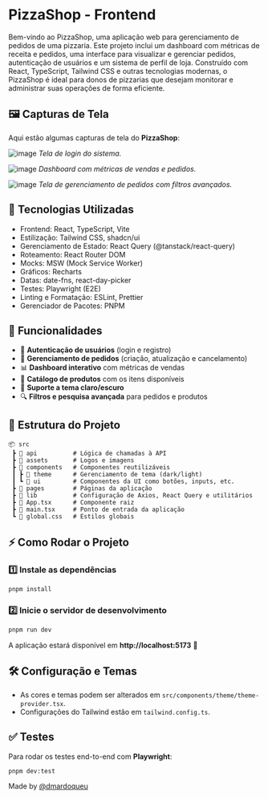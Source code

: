 # PizzaShop - Frontend

Bem-vindo ao PizzaShop, uma aplicação web para gerenciamento de pedidos de uma pizzaria. Este projeto inclui um dashboard com métricas de receita e pedidos, 
uma interface para visualizar e gerenciar pedidos, autenticação de usuários e um sistema de perfil de loja. Construído com React, TypeScript, 
Tailwind CSS e outras tecnologias modernas, o PizzaShop é ideal para donos de pizzarias que desejam monitorar e administrar suas operações de forma eficiente.

## 🖼️ Capturas de Tela

Aqui estão algumas capturas de tela do **PizzaShop**:

![image](https://github.com/user-attachments/assets/b1052fcf-0e90-4a43-8134-2c3cecb39c17)
*Tela de login do sistema.*

![image](https://github.com/user-attachments/assets/3e5a44c3-65a4-4f10-a36f-21621c25da0a)
*Dashboard com métricas de vendas e pedidos.*

![image](https://github.com/user-attachments/assets/36f6e8b2-bf83-4e3e-8dc2-f62302b687a9)
*Tela de gerenciamento de pedidos com filtros avançados.*

## 🚀 Tecnologias Utilizadas

- Frontend: React, TypeScript, Vite
- Estilização: Tailwind CSS, shadcn/ui
- Gerenciamento de Estado: React Query (@tanstack/react-query)
- Roteamento: React Router DOM
- Mocks: MSW (Mock Service Worker)
- Gráficos: Recharts
- Datas: date-fns, react-day-picker
- Testes: Playwright (E2E)
- Linting e Formatação: ESLint, Prettier
- Gerenciador de Pacotes: PNPM

## 🎯 Funcionalidades

- 📌 **Autenticação de usuários** (login e registro)
- 🛒 **Gerenciamento de pedidos** (criação, atualização e cancelamento)
- 📊 **Dashboard interativo** com métricas de vendas
- 🍕 **Catálogo de produtos** com os itens disponíveis
- 🎨 **Suporte a tema claro/escuro**
- 🔍 **Filtros e pesquisa avançada** para pedidos e produtos


## 📂 Estrutura do Projeto

```
📦 src
 ┣ 📂 api          # Lógica de chamadas à API
 ┣ 📂 assets       # Logos e imagens
 ┣ 📂 components   # Componentes reutilizáveis
 ┃ ┣ 📂 theme      # Gerenciamento de tema (dark/light)
 ┃ ┗ 📂 ui         # Componentes da UI como botões, inputs, etc.
 ┣ 📂 pages        # Páginas da aplicação
 ┣ 📂 lib          # Configuração de Axios, React Query e utilitários
 ┣ 📜 App.tsx      # Componente raiz
 ┣ 📜 main.tsx     # Ponto de entrada da aplicação
 ┗ 📜 global.css   # Estilos globais
```

## ⚡ Como Rodar o Projeto

### 1️⃣ Instale as dependências
```sh
pnpm install
```

### 2️⃣ Inicie o servidor de desenvolvimento
```sh
pnpm run dev
```

A aplicação estará disponível em **http://localhost:5173** 🚀

## 🛠️ Configuração e Temas

- As cores e temas podem ser alterados em `src/components/theme/theme-provider.tsx`.
- Configurações do Tailwind estão em `tailwind.config.ts`.

## ✅ Testes

Para rodar os testes end-to-end com **Playwright**:
```sh
pnpm dev:test
```

Made by [@dmardoqueu](github.com/dmardoqueu)

